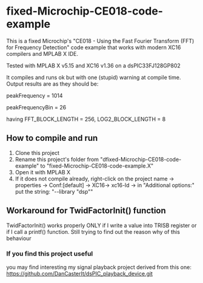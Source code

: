 # fixed-Microchip-CE018-code-example
This is a fixed Microchip's "CE018 - Using the Fast Fourier Transform (FFT) for Frequency Detection" code example that works with modern XC16 compilers and MPLAB X IDE.

Tested with MPLAB X v5.15 and XC16 v1.36 on a dsPIC33FJ128GP802

It compiles and runs ok but with one (stupid) warning at compile time. Output results are as they should be:

peakFrequency = 1014

peakFrequencyBin = 26

having FFT_BLOCK_LENGTH	= 256, LOG2_BLOCK_LENGTH = 8

## How to compile and run

1) Clone this project
2) Rename this project's folder from "dfixed-Microchip-CE018-code-example" to "fixed-Microchip-CE018-code-example.X"
3) Open it with MPLAB X
4) If it does not compile already, right-click on the project name -> properties -> Conf:[default] -> XC16-> xc16-ld -> in "Additional options:" put the string: "--library "dsp""

## Workaround for TwidFactorInit() function

TwidFactorInit() works properly ONLY if I write a value into TRISB register or if I call a printf() function. Still trying to find out the reason why of this behaviour

### If you find this project useful

you may find interesting my signal playback project derived from this one: https://github.com/DanCasterIt/dsPIC_playback_device.git